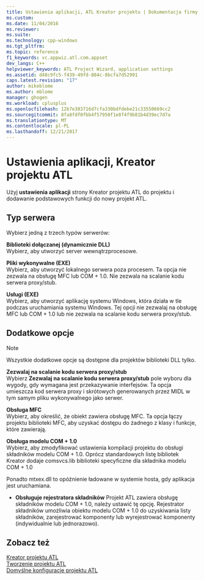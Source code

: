 ```yaml
---
title: Ustawienia aplikacji, ATL Kreator projektu | Dokumentacja firmy Microsoft
ms.custom: 
ms.date: 11/04/2016
ms.reviewer: 
ms.suite: 
ms.technology: cpp-windows
ms.tgt_pltfrm: 
ms.topic: reference
f1_keywords: vc.appwiz.atl.com.appset
dev_langs: C++
helpviewer_keywords: ATL Project Wizard, application settings
ms.assetid: d48c9fc5-f439-49fd-884c-8bcfa7d52991
caps.latest.revision: "17"
author: mikeblome
ms.author: mblome
manager: ghogen
ms.workload: cplusplus
ms.openlocfilehash: 12b7e383716d7cfa330bdfdebe21c33550669cc2
ms.sourcegitcommit: 8fa8fdf0fbb4f57950f1e8f4f9b81b4d39ec7d7a
ms.translationtype: MT
ms.contentlocale: pl-PL
ms.lasthandoff: 12/21/2017
---
```

# <a name="application-settings-atl-project-wizard"></a>Ustawienia aplikacji, Kreator projektu ATL
Użyj **ustawienia aplikacji** strony Kreator projektu ATL do projektu i dodawanie podstawowych funkcji do nowy projekt ATL.  
  
## <a name="server-type"></a>Typ serwera  
 Wybierz jedną z trzech typów serwerów:  
  
 **Biblioteki dołączanej (dynamicznie DLL)**  
 Wybierz, aby utworzyć server wewnątrzprocesowe.  
  
 **Pliki wykonywalne (EXE)**  
 Wybierz, aby utworzyć lokalnego serwera poza procesem. Ta opcja nie zezwala na obsługę MFC lub COM + 1.0. Nie zezwala na scalanie kodu serwera proxy/stub.  
  
 **Usługi (EXE)**  
 Wybierz, aby utworzyć aplikację systemu Windows, która działa w tle podczas uruchamiania systemu Windows. Tej opcji nie zezwalaj na obsługę MFC lub COM + 1.0 lub nie zezwala na scalanie kodu serwera proxy/stub.  
  
## <a name="additional-options"></a>Dodatkowe opcje  
  
> [!NOTE]
>  Wszystkie dodatkowe opcje są dostępne dla projektów biblioteki DLL tylko.  
  
 **Zezwalaj na scalanie kodu serwera proxy/stub**  
 Wybierz **Zezwalaj na scalanie kodu serwera proxy/stub** pole wyboru dla wygody, gdy wymagana jest przekazywanie interfejsów. Ta opcja umieszcza kod serwera proxy i skrótowych generowanych przez MIDL w tym samym pliku wykonywalnego jako serwer.  
  
 **Obsługa MFC**  
 Wybierz, aby określić, że obiekt zawiera obsługę MFC. Ta opcja łączy projektu biblioteki MFC, aby uzyskać dostępu do żadnego z klasy i funkcje, które zawierają.  
  
 **Obsługa modelu COM + 1.0**  
 Wybierz, aby zmodyfikować ustawienia kompilacji projektu do obsługi składników modelu COM + 1.0. Oprócz standardowych listę bibliotek Kreator dodaje comsvcs.lib biblioteki specyficzne dla składnika modelu COM + 1.0  
  
 Ponadto mtxex.dll to opóźnienie ładowane w systemie hosta, gdy aplikacja jest uruchamiana.  
  
-   **Obsługuje rejestratora składników** Projekt ATL zawiera obsługę składników modelu COM + 1.0, należy ustawić tę opcję. Rejestrator składników umożliwia obiektu modelu COM + 1.0 do uzyskiwania listy składników, zarejestrować komponenty lub wyrejestrować komponenty (indywidualnie lub jednorazowo).  
  
## <a name="see-also"></a>Zobacz też  
 [Kreator projektu ATL](../../atl/reference/atl-project-wizard.md)   
 [Tworzenie projektu ATL](../../atl/reference/creating-an-atl-project.md)   
 [Domyślne konfiguracje projektu ATL](../../atl/reference/default-atl-project-configurations.md)

